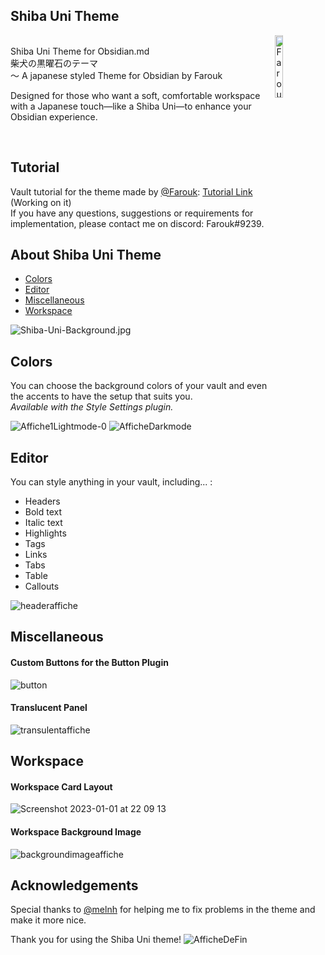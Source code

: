 ## Shiba Uni Theme

<p>
  <a href="https://github.com/faroukx/handle-path-oz">
    <img width="16%" align="right" alt="Farouk's github stats" src="https://user-images.githubusercontent.com/109313204/210188991-90181242-5193-472e-8d98-023209b9a2ef.png" />
  </a> <br> Shiba Uni Theme for Obsidian.md <br> 柴犬の黒曜石のテーマ <br> ～ A japanese styled Theme for Obsidian by Farouk <br>
  
Designed for those who want a soft, comfortable workspace with a Japanese touch—like a Shiba Uni—to enhance your Obsidian experience.

<br>
  
## Tutorial
Vault tutorial for the theme made by [@Farouk](https://github.com/faroukx): [Tutorial Link](https://github.com/faroukx/obsidian-homepage) (Working on it)<br>
If you have any questions, suggestions or requirements for implementation, please contact me on discord: Farouk#9239.


## About Shiba Uni Theme
- [Colors](#Colors)
- [Editor](#Editor)
- [Miscellaneous](#Miscellaneous)
- [Workspace](#Workspace)
  
  
  
  
![Shiba-Uni-Background.jpg](https://user-images.githubusercontent.com/109313204/209595415-c0c64ada-322e-440d-974d-a4f3ffd04264.jpg)

 
## Colors
You can choose the background colors of your vault and even the accents to have the setup that suits you. <br>
_Available with the Style Settings plugin._
  
![Affiche1Lightmode-0](https://user-images.githubusercontent.com/109313204/210191460-d6272079-931d-4f02-8498-9feadb2794dd.png)
![AfficheDarkmode](https://user-images.githubusercontent.com/109313204/210260868-a86c4bd1-286a-4550-ad6c-92af147e7a57.png)


## Editor
You can style anything in your vault, including... :
- Headers 
- Bold text
- Italic text
- Highlights
- Tags
- Links
- Tabs
- Table
- Callouts

![headeraffiche](https://user-images.githubusercontent.com/109313204/210260418-0c8810ba-4494-468e-b0a0-e698ab8ab9d4.png)

  
## Miscellaneous
#### Custom Buttons for the Button Plugin
![button](https://user-images.githubusercontent.com/109313204/210191989-d9b4e0f1-77bf-4598-9c4d-dd8ff960a8b2.jpg)

#### Translucent Panel
![transulentaffiche](https://user-images.githubusercontent.com/109313204/210192036-a4136ca5-a410-4bab-a108-5ecd0c89a121.jpg)

  
## Workspace
#### Workspace Card Layout
![Screenshot 2023-01-01 at 22 09 13](https://user-images.githubusercontent.com/109313204/210192626-31f78571-02e2-42df-9d4f-ded5da838d1a.png)


#### Workspace Background Image
![backgroundimageaffiche](https://user-images.githubusercontent.com/109313204/210192490-d4fb9ee3-a1ce-46e3-b723-6e0b951d1848.jpg)

## Acknowledgements
  
Special thanks to [@melnh](https://github.com/melnhh) for helping me to fix problems in the theme and make it more nice.
  
Thank you for using the Shiba Uni theme!
![AfficheDeFin](https://user-images.githubusercontent.com/109313204/209595407-954ff924-c4a2-4be8-8900-34f39551abec.jpg)

